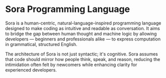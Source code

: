 # Sora Programming Language 

Sora is a human-centric, natural-language-inspired programming language designed to make coding as intuitive and readable as conversation. It aims to bridge the gap between human thought and machine logic by allowing developers — beginners and professionals alike — to express computation in grammatical, structured English.

The architecture of Sora is not just syntactic; it's cognitive. Sora assumes that code should mirror how people think, speak, and reason, reducing the intimidation often felt by newcomers while enhancing clarity for experienced developers.

